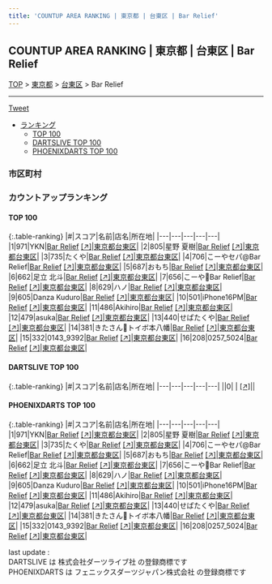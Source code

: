 ```yaml
---
title: 'COUNTUP AREA RANKING | 東京都 | 台東区 | Bar Relief'
---
```

## COUNTUP AREA RANKING | 東京都 | 台東区 | Bar Relief

[TOP](/darts/rank/) > [東京都](/darts/rank/東京都/) > [台東区](/darts/rank/東京都/台東区/) > Bar Relief

___

<a href="https://twitter.com/share?ref_src=twsrc%5Etfw" data-text="COUNTUP AREA RANKING | 東京都台東区Bar Relief" class="twitter-share-button" data-hashtags="DARTSLIVE,PHOENIXDARTS,darts,ダーツ" data-show-count="false">Tweet</a>

* [ランキング](#カウントアップランキング)
    * [TOP 100](#top-100)
    * [DARTSLIVE TOP 100](#dartslive-top-100)
    * [PHOENIXDARTS TOP 100](#phoenixdarts-top-100)

### 市区町村

<ul>

</ul>

### カウントアップランキング

#### TOP 100



{:.table-ranking}
|#|スコア|名前|店名|所在地|
|---|---|---|---|---|
|1|971|<span class="rank-name-pd">YKN</span>|<a href="/darts/rank/shops/94949.html">Bar Relief</a> <a href="https://vs.phoenixdarts.com/jp/shop/shopDetailInfo/s_94949?s_seq=94949">[↗]</a>|<a href="/darts/rank/東京都/台東区">東京都台東区</a>|
|2|805|<span class="rank-name-pd"><span class="pro-icon-pd"></span>星野 夏樹</span>|<a href="/darts/rank/shops/94949.html">Bar Relief</a> <a href="https://vs.phoenixdarts.com/jp/shop/shopDetailInfo/s_94949?s_seq=94949">[↗]</a>|<a href="/darts/rank/東京都/台東区">東京都台東区</a>|
|3|735|<span class="rank-name-pd">たくや</span>|<a href="/darts/rank/shops/94949.html">Bar Relief</a> <a href="https://vs.phoenixdarts.com/jp/shop/shopDetailInfo/s_94949?s_seq=94949">[↗]</a>|<a href="/darts/rank/東京都/台東区">東京都台東区</a>|
|4|706|<span class="rank-name-pd">こーやセパ@Bar Relief</span>|<a href="/darts/rank/shops/94949.html">Bar Relief</a> <a href="https://vs.phoenixdarts.com/jp/shop/shopDetailInfo/s_94949?s_seq=94949">[↗]</a>|<a href="/darts/rank/東京都/台東区">東京都台東区</a>|
|5|687|<span class="rank-name-pd">おもち</span>|<a href="/darts/rank/shops/94949.html">Bar Relief</a> <a href="https://vs.phoenixdarts.com/jp/shop/shopDetailInfo/s_94949?s_seq=94949">[↗]</a>|<a href="/darts/rank/東京都/台東区">東京都台東区</a>|
|6|662|<span class="rank-name-pd"><span class="pro-icon-pd"></span>足立 北斗</span>|<a href="/darts/rank/shops/94949.html">Bar Relief</a> <a href="https://vs.phoenixdarts.com/jp/shop/shopDetailInfo/s_94949?s_seq=94949">[↗]</a>|<a href="/darts/rank/東京都/台東区">東京都台東区</a>|
|7|656|<span class="rank-name-pd">こーや🎯Bar Relief</span>|<a href="/darts/rank/shops/94949.html">Bar Relief</a> <a href="https://vs.phoenixdarts.com/jp/shop/shopDetailInfo/s_94949?s_seq=94949">[↗]</a>|<a href="/darts/rank/東京都/台東区">東京都台東区</a>|
|8|629|<span class="rank-name-pd">ハノ</span>|<a href="/darts/rank/shops/94949.html">Bar Relief</a> <a href="https://vs.phoenixdarts.com/jp/shop/shopDetailInfo/s_94949?s_seq=94949">[↗]</a>|<a href="/darts/rank/東京都/台東区">東京都台東区</a>|
|9|605|<span class="rank-name-pd">Danza Kuduro</span>|<a href="/darts/rank/shops/94949.html">Bar Relief</a> <a href="https://vs.phoenixdarts.com/jp/shop/shopDetailInfo/s_94949?s_seq=94949">[↗]</a>|<a href="/darts/rank/東京都/台東区">東京都台東区</a>|
|10|501|<span class="rank-name-pd">iPhone16PM</span>|<a href="/darts/rank/shops/94949.html">Bar Relief</a> <a href="https://vs.phoenixdarts.com/jp/shop/shopDetailInfo/s_94949?s_seq=94949">[↗]</a>|<a href="/darts/rank/東京都/台東区">東京都台東区</a>|
|11|486|<span class="rank-name-pd">Akihiro</span>|<a href="/darts/rank/shops/94949.html">Bar Relief</a> <a href="https://vs.phoenixdarts.com/jp/shop/shopDetailInfo/s_94949?s_seq=94949">[↗]</a>|<a href="/darts/rank/東京都/台東区">東京都台東区</a>|
|12|479|<span class="rank-name-pd">asuka</span>|<a href="/darts/rank/shops/94949.html">Bar Relief</a> <a href="https://vs.phoenixdarts.com/jp/shop/shopDetailInfo/s_94949?s_seq=94949">[↗]</a>|<a href="/darts/rank/東京都/台東区">東京都台東区</a>|
|13|440|<span class="rank-name-pd">せぱたくや</span>|<a href="/darts/rank/shops/94949.html">Bar Relief</a> <a href="https://vs.phoenixdarts.com/jp/shop/shopDetailInfo/s_94949?s_seq=94949">[↗]</a>|<a href="/darts/rank/東京都/台東区">東京都台東区</a>|
|14|381|<span class="rank-name-pd">きたさん🎯トイボ本八幡</span>|<a href="/darts/rank/shops/94949.html">Bar Relief</a> <a href="https://vs.phoenixdarts.com/jp/shop/shopDetailInfo/s_94949?s_seq=94949">[↗]</a>|<a href="/darts/rank/東京都/台東区">東京都台東区</a>|
|15|332|<span class="rank-name-pd">0143_9392</span>|<a href="/darts/rank/shops/94949.html">Bar Relief</a> <a href="https://vs.phoenixdarts.com/jp/shop/shopDetailInfo/s_94949?s_seq=94949">[↗]</a>|<a href="/darts/rank/東京都/台東区">東京都台東区</a>|
|16|208|<span class="rank-name-pd">0257_5024</span>|<a href="/darts/rank/shops/94949.html">Bar Relief</a> <a href="https://vs.phoenixdarts.com/jp/shop/shopDetailInfo/s_94949?s_seq=94949">[↗]</a>|<a href="/darts/rank/東京都/台東区">東京都台東区</a>|


#### DARTSLIVE TOP 100



{:.table-ranking}
|#|スコア|名前|店名|所在地|
|---|---|---|---|---|
||0|<span class="rank-name-dl"> </span>|<a href="/darts/rank/shops/.html"></a> <a href="">[↗]</a>|<a href="/darts/rank//"></a>|


#### PHOENIXDARTS TOP 100



{:.table-ranking}
|#|スコア|名前|店名|所在地|
|---|---|---|---|---|
|1|971|<span class="rank-name-pd">YKN</span>|<a href="/darts/rank/shops/94949.html">Bar Relief</a> <a href="https://vs.phoenixdarts.com/jp/shop/shopDetailInfo/s_94949?s_seq=94949">[↗]</a>|<a href="/darts/rank/東京都/台東区">東京都台東区</a>|
|2|805|<span class="rank-name-pd"><span class="pro-icon-pd"></span>星野 夏樹</span>|<a href="/darts/rank/shops/94949.html">Bar Relief</a> <a href="https://vs.phoenixdarts.com/jp/shop/shopDetailInfo/s_94949?s_seq=94949">[↗]</a>|<a href="/darts/rank/東京都/台東区">東京都台東区</a>|
|3|735|<span class="rank-name-pd">たくや</span>|<a href="/darts/rank/shops/94949.html">Bar Relief</a> <a href="https://vs.phoenixdarts.com/jp/shop/shopDetailInfo/s_94949?s_seq=94949">[↗]</a>|<a href="/darts/rank/東京都/台東区">東京都台東区</a>|
|4|706|<span class="rank-name-pd">こーやセパ@Bar Relief</span>|<a href="/darts/rank/shops/94949.html">Bar Relief</a> <a href="https://vs.phoenixdarts.com/jp/shop/shopDetailInfo/s_94949?s_seq=94949">[↗]</a>|<a href="/darts/rank/東京都/台東区">東京都台東区</a>|
|5|687|<span class="rank-name-pd">おもち</span>|<a href="/darts/rank/shops/94949.html">Bar Relief</a> <a href="https://vs.phoenixdarts.com/jp/shop/shopDetailInfo/s_94949?s_seq=94949">[↗]</a>|<a href="/darts/rank/東京都/台東区">東京都台東区</a>|
|6|662|<span class="rank-name-pd"><span class="pro-icon-pd"></span>足立 北斗</span>|<a href="/darts/rank/shops/94949.html">Bar Relief</a> <a href="https://vs.phoenixdarts.com/jp/shop/shopDetailInfo/s_94949?s_seq=94949">[↗]</a>|<a href="/darts/rank/東京都/台東区">東京都台東区</a>|
|7|656|<span class="rank-name-pd">こーや🎯Bar Relief</span>|<a href="/darts/rank/shops/94949.html">Bar Relief</a> <a href="https://vs.phoenixdarts.com/jp/shop/shopDetailInfo/s_94949?s_seq=94949">[↗]</a>|<a href="/darts/rank/東京都/台東区">東京都台東区</a>|
|8|629|<span class="rank-name-pd">ハノ</span>|<a href="/darts/rank/shops/94949.html">Bar Relief</a> <a href="https://vs.phoenixdarts.com/jp/shop/shopDetailInfo/s_94949?s_seq=94949">[↗]</a>|<a href="/darts/rank/東京都/台東区">東京都台東区</a>|
|9|605|<span class="rank-name-pd">Danza Kuduro</span>|<a href="/darts/rank/shops/94949.html">Bar Relief</a> <a href="https://vs.phoenixdarts.com/jp/shop/shopDetailInfo/s_94949?s_seq=94949">[↗]</a>|<a href="/darts/rank/東京都/台東区">東京都台東区</a>|
|10|501|<span class="rank-name-pd">iPhone16PM</span>|<a href="/darts/rank/shops/94949.html">Bar Relief</a> <a href="https://vs.phoenixdarts.com/jp/shop/shopDetailInfo/s_94949?s_seq=94949">[↗]</a>|<a href="/darts/rank/東京都/台東区">東京都台東区</a>|
|11|486|<span class="rank-name-pd">Akihiro</span>|<a href="/darts/rank/shops/94949.html">Bar Relief</a> <a href="https://vs.phoenixdarts.com/jp/shop/shopDetailInfo/s_94949?s_seq=94949">[↗]</a>|<a href="/darts/rank/東京都/台東区">東京都台東区</a>|
|12|479|<span class="rank-name-pd">asuka</span>|<a href="/darts/rank/shops/94949.html">Bar Relief</a> <a href="https://vs.phoenixdarts.com/jp/shop/shopDetailInfo/s_94949?s_seq=94949">[↗]</a>|<a href="/darts/rank/東京都/台東区">東京都台東区</a>|
|13|440|<span class="rank-name-pd">せぱたくや</span>|<a href="/darts/rank/shops/94949.html">Bar Relief</a> <a href="https://vs.phoenixdarts.com/jp/shop/shopDetailInfo/s_94949?s_seq=94949">[↗]</a>|<a href="/darts/rank/東京都/台東区">東京都台東区</a>|
|14|381|<span class="rank-name-pd">きたさん🎯トイボ本八幡</span>|<a href="/darts/rank/shops/94949.html">Bar Relief</a> <a href="https://vs.phoenixdarts.com/jp/shop/shopDetailInfo/s_94949?s_seq=94949">[↗]</a>|<a href="/darts/rank/東京都/台東区">東京都台東区</a>|
|15|332|<span class="rank-name-pd">0143_9392</span>|<a href="/darts/rank/shops/94949.html">Bar Relief</a> <a href="https://vs.phoenixdarts.com/jp/shop/shopDetailInfo/s_94949?s_seq=94949">[↗]</a>|<a href="/darts/rank/東京都/台東区">東京都台東区</a>|
|16|208|<span class="rank-name-pd">0257_5024</span>|<a href="/darts/rank/shops/94949.html">Bar Relief</a> <a href="https://vs.phoenixdarts.com/jp/shop/shopDetailInfo/s_94949?s_seq=94949">[↗]</a>|<a href="/darts/rank/東京都/台東区">東京都台東区</a>|


<div class="footer border-top border-gray-light mt-5 pt-3 text-right text-gray">
    last update : <span style="font-weight: italic" id="foot_last_modified"></span><br />
    DARTSLIVE は 株式会社ダーツライブ社 の登録商標です<br />
    PHOENIXDARTS は フェニックスダーツジャパン株式会社 の登録商標です<br />
</div>

<script src="https://cdnjs.cloudflare.com/ajax/libs/jquery.tablesorter/2.31.3/js/jquery.tablesorter.min.js" integrity="sha512-qzgd5cYSZcosqpzpn7zF2ZId8f/8CHmFKZ8j7mU4OUXTNRd5g+ZHBPsgKEwoqxCtdQvExE5LprwwPAgoicguNg==" crossorigin="anonymous" referrerpolicy="no-referrer"></script>
<link rel="stylesheet" href="https://cdnjs.cloudflare.com/ajax/libs/jquery.tablesorter/2.31.3/css/theme.default.min.css" integrity="sha512-wghhOJkjQX0Lh3NSWvNKeZ0ZpNn+SPVXX1Qyc9OCaogADktxrBiBdKGDoqVUOyhStvMBmJQ8ZdMHiR3wuEq8+w==" crossorigin="anonymous" referrerpolicy="no-referrer" />
<script>
$(function() {
    $(".table-ranking").tablesorter({sortList:[[0, 0]]});
    $("#foot_last_modified").text(formatDate(new Date(document.lastModified), 'yyyy-MM-dd HH:mm:ss'));
});
</script>

<script async src="https://platform.twitter.com/widgets.js" charset="utf-8"></script>